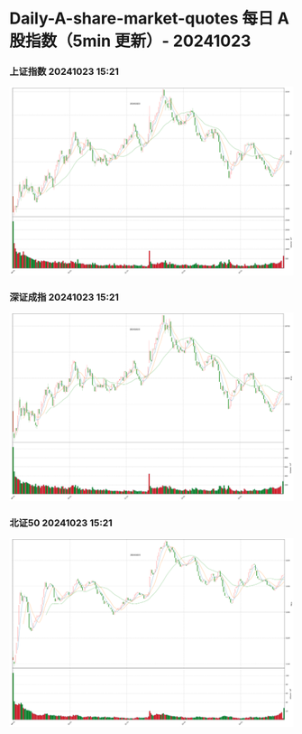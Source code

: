 
# Daily-A-share-market-quotes 每日 A 股指数（5min 更新）- 20241023

### 上证指数 20241023 15:21
![](./fig/2024/10/20241023-sh000001.png)

### 深证成指 20241023 15:21
![](./fig/2024/10/20241023-sz399001.png)

### 北证50 20241023 15:21
![](./fig/2024/10/20241023-bj899050.png)
